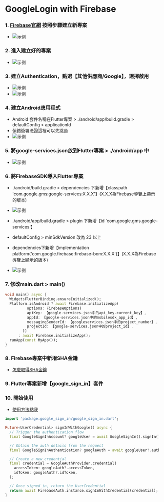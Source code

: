 # GoogleLogin with Firebase

### 1. [Firebase官網](https://console.firebase.google.com/?_gl=1*jnxxbm*_ga*MTE2NjIzNTMzNS4xNzExMzQ5MTc0*_ga_CW55HF8NVT*MTcxMTM0OTE3My4xLjEuMTcxMTM0OTE3OS41NC4wLjA.) 按照步驟建立新專案
+ ![示例](images/create-project.png)

### 2. 進入建立好的專案
+ ![示例](images/enter-project.png)

### 3. 建立Authentication，點選【其他供應商/Google】，選擇啟用
+ ![示例](images/create-authentication.png)
+ ![示例](images/add-Google.png)

### 4. 建立Android應用程式
+ Android 套件名稱在Flutter專案 > ./android/app/build.gradle > defaultConfig > applicationId  
+ 偵錯簽署憑證這裡可以先跳過
+ ![示例](images/create-AndroidAPP.png)

### 5. 將google-services.json放到Flutter專案 > ./android/app 中
+ ![示例](images/download-json.png)

### 6. 將FirebaseSDK導入Flutter專案
+ ./android/build.gradle > dependencies 下新增【classpath 'com.google.gms:google-services:X.X.X'】(X.X.X為Firebase導覽上顯示的版本)  
+ ![示例](images/build-gradle1.png)

+ ./android/app/build.gradle > plugin 下新增【id 'com.google.gms.google-services'】  
+ defaultConfig > minSdkVersion 改為 23 以上
+ dependencies下新增【implementation platform('com.google.firebase:firebase-bom:X.X.X')】(X.X.X為Firebase導覽上顯示的版本)
+ ![示例](images/build-gradle2.png)

### 7. 修改main.dart > main()
```dart
void main() async {
  WidgetsFlutterBinding.ensureInitialized();
  Platform.isAndroid ? await Firebase.initializeApp(
          options: FirebaseOptions(
          apiKey: 【google-services.json中的api_key.current_key】,
          appId: 【google-services.json中的mobilesdk_app_id】,
          messagingSenderId: 【googleservices.json中的project_number】,
          projectId: 【google-services.json中的project_id】,
        ))
      : await Firebase.initializeApp();
  runApp(const MyApp());
}
```

### 8. Firebase專案中新增SHA金鑰
+ [怎麼取得SHA金鑰](https://github.com/IanWangIITZDAWG/SHA-key)

### 9. Flutter專案新增【google_sign_in】套件

### 10. 開始使用
+ [使用方法點我](https://firebase.google.com/docs/auth/flutter/federated-auth?hl=zh-tw#google)
```dart
import 'package:google_sign_in/google_sign_in.dart';

Future<UserCredential> signInWithGoogle() async {
  // Trigger the authentication flow
  final GoogleSignInAccount? googleUser = await GoogleSignIn().signIn();

  // Obtain the auth details from the request
  final GoogleSignInAuthentication? googleAuth = await googleUser?.authentication;

  // Create a new credential
  final credential = GoogleAuthProvider.credential(
    accessToken: googleAuth?.accessToken,
    idToken: googleAuth?.idToken,
  );

  // Once signed in, return the UserCredential
  return await FirebaseAuth.instance.signInWithCredential(credential);
}
```